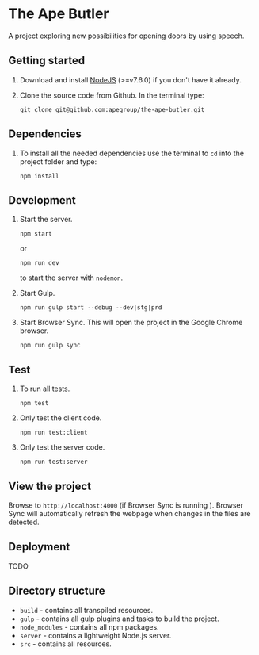 # The Ape Butler
A project exploring new possibilities for opening doors by using speech.

## Getting started
1. Download and install [NodeJS](https://nodejs.org) (>=v7.6.0) if you don't have it already.

2. Clone the source code from Github. In the terminal type:

    ```
    git clone git@github.com:apegroup/the-ape-butler.git
    ```

## Dependencies
1. To install all the needed dependencies use the terminal to `cd` into the project folder and type:

    ```
    npm install
    ```

## Development
1. Start the server.

    ```
    npm start
    ```

    or

    ```
    npm run dev
    ```

    to start the server with `nodemon`.
    

2. Start Gulp.

    ```
    npm run gulp start --debug --dev|stg|prd
    ```

3. Start Browser Sync. This will open the project in the Google Chrome browser.

    ```
    npm run gulp sync
    ```

## Test
1. To run all tests.

    ```
    npm test
    ```

2. Only test the client code.

    ```
    npm run test:client
    ```

3. Only test the server code.

    ```
    npm run test:server
    ```

## View the project
Browse to `http://localhost:4000` (if Browser Sync is running ).
Browser Sync will automatically refresh the webpage when changes in the files are detected.

## Deployment
TODO

## Directory structure
* `build` - contains all transpiled resources.
* `gulp` - contains all gulp plugins and tasks to build the project.
* `node_modules` - contains all npm packages.
* `server` - contains a lightweight Node.js server.
* `src` - contains all resources.

